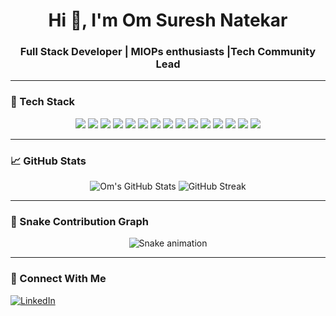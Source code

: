 <h1 align="center">Hi 👋, I'm Om Suresh Natekar</h1>
<h3 align="center">Full Stack Developer | MlOPs enthusiasts |Tech Community Lead</h3>

---

### 🚀 Tech Stack

<p align="center">
  <!-- Frontend -->
  <img src="https://img.shields.io/badge/HTML5-E34F26?style=flat&logo=html5&logoColor=white"/>
  <img src="https://img.shields.io/badge/CSS3-1572B6?style=flat&logo=css3&logoColor=white"/>
  <img src="https://img.shields.io/badge/Bootstrap-7952B3?style=flat&logo=bootstrap&logoColor=white"/>
  <img src="https://img.shields.io/badge/JavaScript-F7DF1E?style=flat&logo=javascript&logoColor=black"/>
  <img src="https://img.shields.io/badge/DOM-323330?style=flat&logo=webcomponents.org&logoColor=white"/>

  <!-- Backend -->
  <img src="https://img.shields.io/badge/Node.js-339933?style=flat&logo=nodedotjs&logoColor=white"/>
  <img src="https://img.shields.io/badge/Express.js-000000?style=flat&logo=express&logoColor=white"/>
  <img src="https://img.shields.io/badge/SQL-003B57?style=flat&logo=mysql&logoColor=white"/>
  <img src="https://img.shields.io/badge/MongoDB-47A248?style=flat&logo=mongodb&logoColor=white"/>

  <!-- Frameworks & Tools -->
  <img src="https://img.shields.io/badge/React-20232A?style=flat&logo=react&logoColor=61DAFB"/>
  <img src="https://img.shields.io/badge/Tailwind_CSS-38B2AC?style=flat&logo=tailwind-css&logoColor=white"/>
  <img src="https://img.shields.io/badge/Java-007396?style=flat&logo=java&logoColor=white"/>
  <img src="https://img.shields.io/badge/AWS-232F3E?style=flat&logo=amazon-aws&logoColor=white"/>
  <img src="https://img.shields.io/badge/Docker-2496ED?style=flat&logo=docker&logoColor=white"/>
  <img src="https://img.shields.io/badge/Kubernetes-326CE5?style=flat&logo=kubernetes&logoColor=white"/>
</p>

---

### 📈 GitHub Stats

<p align="center">
  <img src="https://github-readme-stats.vercel.app/api?username=Ommmmn&show_icons=true&theme=radical" alt="Om's GitHub Stats"/>
  <img src="https://github-readme-streak-stats.herokuapp.com/?user=om-natekar&theme=radical" alt="GitHub Streak"/>
</p>

---

### 🐍 Snake Contribution Graph

<p align="center">
  <img src="https://raw.githubusercontent.com/om-natekar/om-natekar/output/github-contribution-grid-snake.svg" alt="Snake animation"/>
</p>

---

### 🔗 Connect With Me
[![LinkedIn](https://img.shields.io/badge/LinkedIn-blue?style=flat&logo=linkedin&logoColor=white)](https://linkedin.com/in/om-natekar)
